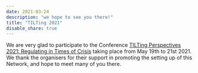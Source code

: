 ```yaml
---
date: 2021-03-24
description: "we hope to see you there!"
title: "TILTing 2021"
disable_share: true
---
```

We are very glad to participate to the Conference [TILTing Perspectives 2021: Regulating in Times of Crisis](https://www.tilburguniversity.edu/research/institutes-and-research-groups/tilt/events/tilting-perspectives) taking place from May 19th to 21st 2021. We thank the organisers for their support in promoting the setting up of this Network, and hope to meet many of you there.

